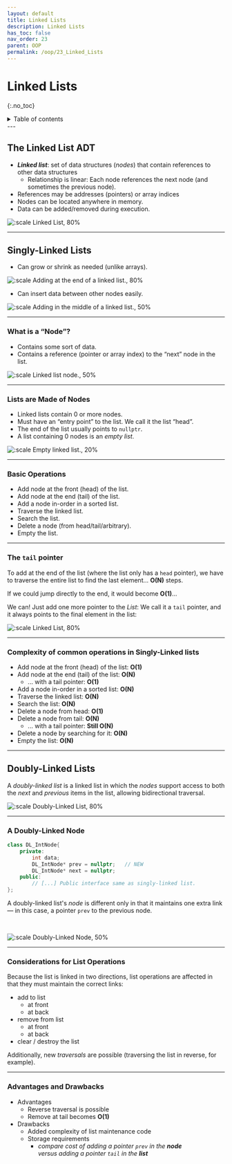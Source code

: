 ```yaml
---
layout: default
title: Linked Lists
description: Linked Lists
has_toc: false
nav_order: 23
parent: OOP
permalink: /oop/23_Linked_Lists
---
```


# Linked Lists
{:.no_toc}

<details closed markdown="block">
  <summary>
    Table of contents
  </summary>
  {: .text-delta }
1. TOC
{:toc}
</details>
---

## The Linked List ADT
* **_Linked list_**: set of data structures (_nodes_) that contain references to other data structures
    - Relationship is linear:  Each node references the next node (and sometimes the previous node).
* References may be addresses (pointers) or array indices
* Nodes can be located anywhere in memory.
* Data can be added/removed during execution.

![:scale Linked List, 80%]({{site.baseurl}}/assets/CS50pics/LinkedList/LinkedList.svg)

---

## Singly-Linked Lists

* Can grow or shrink as needed (unlike arrays).

![:scale Adding at the end of a linked list., 80%]({{site.baseurl}}/assets/CS50pics/LinkedList/LinkedList_add_end.svg)

* Can insert data between other nodes easily.

![:scale Adding in the middle of a linked list., 50%]({{site.baseurl}}/assets/CS50pics/LinkedList/LinkedList_add_mid.svg)

---

### What is a “Node”?

* Contains some sort of data.
* Contains a reference (pointer or array index) to the “next” node in the list.

![:scale Linked list node., 50%]({{site.baseurl}}/assets/CS50pics/LinkedList/LinkedList_node.svg)

---

### Lists are Made of Nodes

* Linked lists contain 0 or more nodes.
* Must have an “entry point” to the list.  We call it the list “head”.
* The end of the list usually points to `nullptr`.
* A list containing 0 nodes is an _empty list_.

![:scale Empty linked list., 20%]({{site.baseurl}}/assets/CS50pics/LinkedList/LinkedList_empty.svg)

---

### Basic Operations

* Add node at the front (head) of the list.
* Add node at the end (tail) of the list.
* Add a node in-order in a sorted list.
* Traverse the linked list.
* Search the list.
* Delete a node (from head/tail/arbitrary).
* Empty the list.

---

### The `tail` pointer

To add at the end of the list (where the list only has a `head` pointer), we have to traverse the entire list to find the last element...   __O(N)__ steps.

If we could jump directly to the end, it would become __O(1)__...  

We can!  Just add one more pointer to the _List_:  We call it a `tail` pointer, and it always points to the final element in the list:


![:scale Linked List, 80%]({{site.baseurl}}/assets/CS50pics/LinkedList/LinkedListWithTail.svg)

---

### Complexity of common operations in Singly-Linked lists

* Add node at the front (head) of the list:  __O(1)__
* Add node at the end (tail) of the list:  __O(N)__
  * ... with a tail pointer:  __O(1)__
* Add a node in-order in a sorted list:  __O(N)__
* Traverse the linked list:  __O(N)__
* Search the list:  __O(N)__
* Delete a node from head:  __O(1)__
* Delete a node from tail:  __O(N)__
  * ... with a tail pointer:   **Still O(N)**
* Delete a node by searching for it: __O(N)__
* Empty the list:  __O(N)__

---

## Doubly-Linked Lists

A _doubly-linked list_ is a linked list in which the _nodes_ support access to both the _next_ and _previous_ items in the list, allowing bidirectional traversal.


![:scale Doubly-Linked List, 80%]({{site.baseurl}}/assets/CS50pics/LinkedList/Doubly-Linked_List.svg)

---

### A Doubly-Linked Node

```cpp
class DL_IntNode{
    private:
        int data;
        DL_IntNode* prev = nullptr;   // NEW
        DL_IntNode* next = nullptr;
    public:
        // [...] Public interface same as singly-linked list.
};
```

A doubly-linked list's _node_ is different only in that it maintains one extra link &mdash; in this case, a pointer `prev` to the previous node.

<br>

![:scale Doubly-Linked Node, 50%]({{site.baseurl}}/assets/CS50pics/LinkedList/Doubly-Linked_Node.svg)

---

### Considerations for List Operations

Because the list is linked in two directions, list operations are affected in that they must maintain the correct links:

* add to list
    - at front
    - at back
* remove from list
    - at front
    - at back
* clear / destroy the list

Additionally, new _traversals_ are possible (traversing the list in reverse, for example).

---

### Advantages and Drawbacks

* Advantages
    - Reverse traversal is possible
    - Remove at tail becomes __O(1)__
* Drawbacks
    - Added complexity of list maintenance code
    - Storage requirements
        + _compare cost of adding a pointer `prev` in the **node** <br /> versus adding a pointer `tail` in the **list**_

